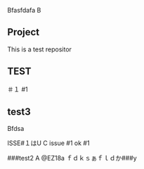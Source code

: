 Bfasfdafa
B
## Project

This is a test repositor

## TEST
＃１
#1
## test3

Bfdsa

ISSE#１はU
C
issue #1 ok
#1

###test2
A
@EZ18a
ｆｄｋｓぁｆｌｄか###y
